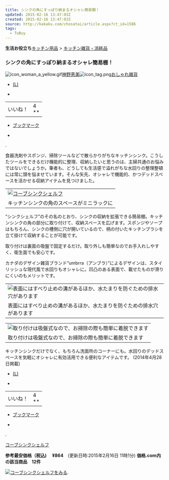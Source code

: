 ```yaml
---
title: シンクの角にすっぽり納まるオシャレ簡易棚！
updated: 2015-02-16 13:47:03Z
created: 2015-02-16 13:47:03Z
source: http://kakaku.com/chosatai/article.aspx?ct_id=1586
tags:
  - ToBuy
---
```


**生活お役立ち**[キッチン用品](http://kakaku.com/chosatai/article.aspx?ct_cap=82) > [キッチン雑貨・消耗品](http://kakaku.com/chosatai/article.aspx?ct_cap=82&ct_top=403)

### シンクの角にすっぽり納まるオシャレ簡易棚！

![icon_woman_a_yellow.gif](../_resources/icon_woman_a_yellow.gif)[神野恵美](http://kakaku.com/chosatai/article.aspx?ct_writer=6)![icon_tag.png](../_resources/icon_tag.png)[おしゃれ雑貨](http://kakaku.com/chosatai/article.aspx?ct_tag=67)

- [(L)](#)

-

|     |     |
| --- | --- |
| いいね！ | 4<br><s></s>** |

- [ブックマーク](http://b.hatena.ne.jp/entry/kakaku.com/chosatai/article.aspx?ct_id=1586)

-

.

食器洗剤やスポンジ、掃除ツールなどで散らかりがちなキッチンシンク。こうしたツールをできるだけ機能的に整理、収納したいと思うのは、主婦共通のお悩みではないでしょうか。筆者も、どうしても生活感で溢れがちな水回りの整理整頓には常に頭を悩ませています。そんな矢先、オシャレで機能的、かつデッドスペースを活かせる収納アイテムを見つけました。

|     |
| --- |
| [![コーブシンクシェルフ](../_resources/img_01.jpg)](http://kakaku.com/search_results/%83R%81%5b%83u%83V%83%93%83N%83V%83F%83%8b%83t/?category=0030%2c0005) |
| キッチンシンクの角のスペースがミニラックに |

“シンクシェルフ”のその名のとおり、シンクの収納を拡張できる簡易棚。キッチンシンクの角の部分に取り付けて、収納スペースを広げます。スポンジやソープはもちろん、シンクの槽側に穴が開いているので、柄の付いたキッチンブラシを立て掛けて収納することが可能です。

取り付けは裏面の吸盤で固定するだけ。取り外しも簡単なのでお手入れしやすく、衛生面でも安心です。

カナダのデザイン雑貨ブランド“umbrra（アンブラ）”によるデザインは、スタイリッシュな現代風で水回りもオシャレに。凹凸のある表面で、載せたものが滑りにくいのもメリットです。

|     |
| --- |
| ![表面にはすべり止めの溝があるほか、水たまりを防ぐための排水穴があります](../_resources/img_02.jpg) |
| 表面にはすべり止めの溝があるほか、水たまりを防ぐための排水穴があります |

|     |
| --- |
| ![取り付けは吸盤式なので、お掃除の際も簡単に着脱できます](../_resources/img_03.jpg) |
| 取り付けは吸盤式なので、お掃除の際も簡単に着脱できます |

キッチンシンクだけでなく、もちろん洗面所のコーナーにも。水回りのデッドスペースを気軽にオシャレに有効活用できる便利なアイテムです。
(2014年4月28日掲載)

- [(L)](#)

-

|     |     |
| --- | --- |
| いいね！ | 4<br><s></s>** |

- [ブックマーク](http://b.hatena.ne.jp/entry/kakaku.com/chosatai/article.aspx?ct_id=1586)

-

.

[コーブシンクシェルフ](http://kakaku.com/search_results/%83R%81%5b%83u%83V%83%93%83N%83V%83F%83%8b%83t/?category=0030%2c0005)

**参考最安価格（税込)**　 **¥864**　(更新日時:2015年2月16日 11時1分)
**価格.com内の該当商品**　**12件**

[![コーブシンクシェルフをみる](../_resources/spacer.gif)](http://kakaku.com/search_results/%83R%81%5b%83u%83V%83%93%83N%83V%83F%83%8b%83t/?category=0030%2c0005).